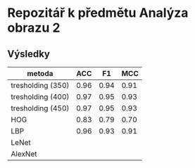 # Repozitář k předmětu Analýza obrazu 2
## Výsledky

|metoda|ACC|F1|MCC|
|---|---|---|---|
|tresholding (350)|0.96|0.94|0.91|
|tresholding (400)|0.97|0.95|0.93|
|tresholding (450)|0.97|0.95|0.93|
|HOG|0.83|0.79|0.70|
|LBP|0.96|0.93|0.91|
|LeNet||||
|AlexNet||||
